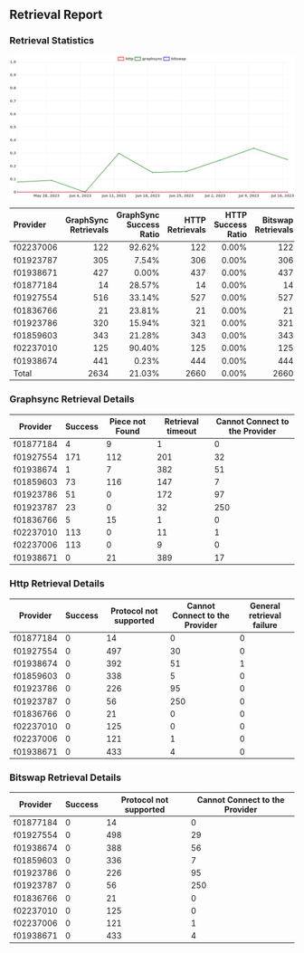 ## Retrieval Report
### Retrieval Statistics
<img src="https://raw.githubusercontent.com/data-preservation-programs/filplus-checker-assets/main/filecoin-project/filecoin-plus-large-datasets/issues/1918/1689662243648.png"/>

| Provider  | GraphSync Retrievals | GraphSync Success Ratio | HTTP Retrievals | HTTP Success Ratio | Bitswap Retrievals | Bitswap Success Ratio |
| :-------- | -------------------: | ----------------------: | --------------: | -----------------: | -----------------: | --------------------: |
| f02237006 |                  122 |                  92.62% |             122 |              0.00% |                122 |                 0.00% |
| f01923787 |                  305 |                   7.54% |             306 |              0.00% |                306 |                 0.00% |
| f01938671 |                  427 |                   0.00% |             437 |              0.00% |                437 |                 0.00% |
| f01877184 |                   14 |                  28.57% |              14 |              0.00% |                 14 |                 0.00% |
| f01927554 |                  516 |                  33.14% |             527 |              0.00% |                527 |                 0.00% |
| f01836766 |                   21 |                  23.81% |              21 |              0.00% |                 21 |                 0.00% |
| f01923786 |                  320 |                  15.94% |             321 |              0.00% |                321 |                 0.00% |
| f01859603 |                  343 |                  21.28% |             343 |              0.00% |                343 |                 0.00% |
| f02237010 |                  125 |                  90.40% |             125 |              0.00% |                125 |                 0.00% |
| f01938674 |                  441 |                   0.23% |             444 |              0.00% |                444 |                 0.00% |
| Total     |                 2634 |                  21.03% |            2660 |              0.00% |               2660 |                 0.00% |

### Graphsync Retrieval Details
| Provider  | Success | Piece not Found | Retrieval timeout | Cannot Connect to the Provider |
| --------- | ------- | --------------- | ----------------- | ------------------------------ |
| f01877184 | 4       | 9               | 1                 | 0                              |
| f01927554 | 171     | 112             | 201               | 32                             |
| f01938674 | 1       | 7               | 382               | 51                             |
| f01859603 | 73      | 116             | 147               | 7                              |
| f01923786 | 51      | 0               | 172               | 97                             |
| f01923787 | 23      | 0               | 32                | 250                            |
| f01836766 | 5       | 15              | 1                 | 0                              |
| f02237010 | 113     | 0               | 11                | 1                              |
| f02237006 | 113     | 0               | 9                 | 0                              |
| f01938671 | 0       | 21              | 389               | 17                             |

### Http Retrieval Details
| Provider  | Success | Protocol not supported | Cannot Connect to the Provider | General retrieval failure |
| --------- | ------- | ---------------------- | ------------------------------ | ------------------------- |
| f01877184 | 0       | 14                     | 0                              | 0                         |
| f01927554 | 0       | 497                    | 30                             | 0                         |
| f01938674 | 0       | 392                    | 51                             | 1                         |
| f01859603 | 0       | 338                    | 5                              | 0                         |
| f01923786 | 0       | 226                    | 95                             | 0                         |
| f01923787 | 0       | 56                     | 250                            | 0                         |
| f01836766 | 0       | 21                     | 0                              | 0                         |
| f02237010 | 0       | 125                    | 0                              | 0                         |
| f02237006 | 0       | 121                    | 1                              | 0                         |
| f01938671 | 0       | 433                    | 4                              | 0                         |

### Bitswap Retrieval Details
| Provider  | Success | Protocol not supported | Cannot Connect to the Provider |
| --------- | ------- | ---------------------- | ------------------------------ |
| f01877184 | 0       | 14                     | 0                              |
| f01927554 | 0       | 498                    | 29                             |
| f01938674 | 0       | 388                    | 56                             |
| f01859603 | 0       | 336                    | 7                              |
| f01923786 | 0       | 226                    | 95                             |
| f01923787 | 0       | 56                     | 250                            |
| f01836766 | 0       | 21                     | 0                              |
| f02237010 | 0       | 125                    | 0                              |
| f02237006 | 0       | 121                    | 1                              |
| f01938671 | 0       | 433                    | 4                              |
